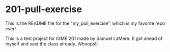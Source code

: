# 201-pull-exercise

This is the README file for the "my_pull_exercise", which is my favorite repo ever!

This is a test project for IGME 201 made by Samuel LaMere.
(I got ahead of myself and said the class already. Whoops!)
